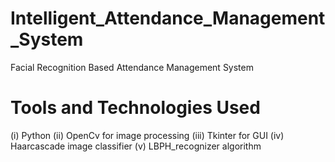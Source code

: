 # Intelligent_Attendance_Management_System
Facial Recognition Based Attendance Management System
# Tools and Technologies Used
(i) Python (ii) OpenCv for image processing (iii) Tkinter for GUI (iv) Haarcascade image classifier (v) LBPH_recognizer algorithm 
